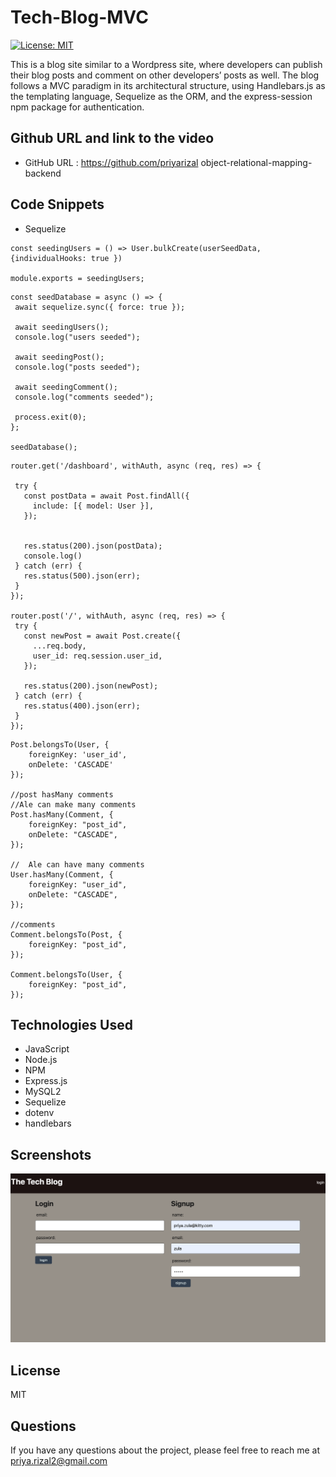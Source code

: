# Tech-Blog-MVC

[![License: MIT](https://img.shields.io/badge/License-MIT-yellow.svg)](https://opensource.org/licenses/MIT)


This is a blog site similar to a Wordpress site, where developers can publish their blog posts and comment on other developers’ posts as well. The blog follows a MVC paradigm in its architectural structure, using Handlebars.js as the templating language, Sequelize as the ORM, and the express-session npm package for authentication.



## Github URL and link to the video

- GitHub URL : https://github.com/priyarizal object-relational-mapping-backend


## Code Snippets
 - Sequelize

 ```
const seedingUsers = () => User.bulkCreate(userSeedData,{individualHooks: true }) 
  
module.exports = seedingUsers;

 ```
 ```
const seedDatabase = async () => {
  await sequelize.sync({ force: true });

  await seedingUsers();
  console.log("users seeded");

  await seedingPost();
  console.log("posts seeded");

  await seedingComment();
  console.log("comments seeded");

  process.exit(0);
};

seedDatabase();
 ```

 ```
 router.get('/dashboard', withAuth, async (req, res) => {

  try {
    const postData = await Post.findAll({
      include: [{ model: User }],
    });
   

    res.status(200).json(postData);
    console.log()
  } catch (err) {
    res.status(500).json(err);
  }
});

router.post('/', withAuth, async (req, res) => {
  try {
    const newPost = await Post.create({
      ...req.body,
      user_id: req.session.user_id,
    });

    res.status(200).json(newPost);
  } catch (err) {
    res.status(400).json(err);
  }
});
```
```
Post.belongsTo(User, {
    foreignKey: 'user_id',
    onDelete: 'CASCADE'
});

//post hasMany comments
//Ale can make many comments
Post.hasMany(Comment, {
    foreignKey: "post_id",
    onDelete: "CASCADE",
});

//  Ale can have many comments
User.hasMany(Comment, {
    foreignKey: "user_id",
    onDelete: "CASCADE",
});

//comments 
Comment.belongsTo(Post, {
    foreignKey: "post_id",
});

Comment.belongsTo(User, {
    foreignKey: "post_id",
});
```

## Technologies Used
- JavaScript
- Node.js
- NPM
- Express.js
- MySQL2
- Sequelize
- dotenv
- handlebars


## Screenshots
![gif of demo](./images/1.png)

## License
MIT

## Questions
If you have any questions about the project, please feel free to reach me at priya.rizal2@gmail.com